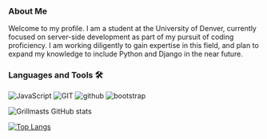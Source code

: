 ### About Me

Welcome to my profile. I am a student at the University of Denver, currently focused on server-side development as part of my pursuit of coding proficiency. I am working diligently to gain expertise in this field, and plan to expand my knowledge to include Python and Django in the near future.

### Languages and Tools 🛠

![JavaScript](https://img.shields.io/badge/JavaScript-f7df1e?style=for-the-badge&logo=javascript&logoColor=black) ![GIT](https://img.shields.io/badge/GIT-red?style=for-the-badge&logo=GIT&logoColor=white) ![github](https://img.shields.io/badge/github-black?style=for-the-badge&logo=github&logoColor=white) ![bootstrap](https://img.shields.io/badge/bootstrap-purple?style=for-the-badge&logo=bootstrap&logoColor=white)


![Grillmasts GitHub stats](https://github-readme-stats.vercel.app/api?username=Grillmast&show_icons=true&theme=dracula)

[![Top Langs](https://github-readme-stats.vercel.app/api/top-langs/?username=Grillmast&layout=compact)](https://github.com/Grillmast/github-readme-stats)
